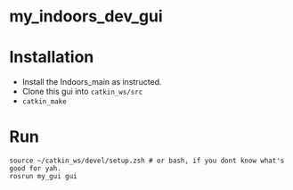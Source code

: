 # my_indoors_dev_gui

# Installation
 * Install the Indoors_main as instructed.
 * Clone this gui into `catkin_ws/src`
 * `catkin_make`

# Run
```shell
source ~/catkin_ws/devel/setup.zsh # or bash, if you dont know what's good for yah.
rosrun my_gui gui
```
